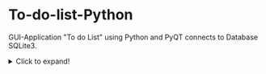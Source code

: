 # To-do-list-Python
GUI-Application "To do List" using Python and PyQT connects to Database SQLite3.

<details>
  <summary>Click to expand!</summary>
  
  ## Heading
  1. A numbered
  2. list
     * With some
     * Sub bullets
</details>
